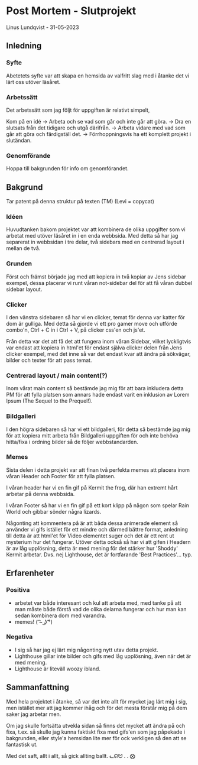 # Post Mortem - Slutprojekt
Linus Lundqvist - 31-05-2023

## Inledning
### Syfte
Abetetets syfte var att skapa en hemsida av valfritt slag med i åtanke det vi lärt oss utöver läsåret.

### Arbetssätt
Det arbetssätt som jag följt för uppgiften är relativt simpelt,

Kom på en idé -> Arbeta och se vad som går och inte går att göra. -> Dra en slutsats från det tidigare och utgå därifrån. -> Arbeta vidare med vad som går att göra och färdigställ det. -> Förrhoppningsvis ha ett komplett projekt i slutändan.

### Genomförande
Hoppa till bakgrunden för info om genomförandet.

## Bakgrund
Tar patent på denna struktur på texten (TM) (Levi = copycat)

### Idéen
Huvudtanken bakom projektet var att kombinera de olika uppgifter som vi arbetat med utöver läsåret in i en enda webbsida. Med detta så har jag separerat in webbsidan i tre delar, två sidebars med en centrerad layout i mellan de två.

### Grunden
Först och främst började jag med att kopiera in två kopiar av Jens sidebar exempel, dessa placerar vi runt våran not-sidebar del för att få våran dubbel sidebar layout.

### Clicker
I den vänstra sidebaren så har vi en clicker, temat för denna var katter för dom är gulliga. Med detta så gjorde vi ett pro gamer move och utförde combo'n, Ctrl + C in i Ctrl + V, på clicker css'en och js'et.

Från detta var det att få det att fungera inom våran Sidebar, vilket lyckligtvis var endast att kopiera in html'et för endast själva clicker delen från Jens clicker exempel, med det inne så var det endast kvar att ändra på sökvägar, bilder och texter för att pass temat.

### Centrerad layout / main content(?)
Inom vårat main content så bestämde jag mig för att bara inkludera detta PM för att fylla platsen som annars hade endast varit en inklusion av Lorem Ipsum (The Sequel to the Prequel!).

### Bildgalleri
I den högra sidebaren så har vi ett bildgalleri, för detta så bestämde jag mig för att kopiera mitt arbeta från Bildgalleri uppgiften för och inte behöva hitta/fixa i ordning bilder så de följer webbstandarden.

### Memes
Sista delen i detta projekt var att finan två perfekta memes att placera inom våran Header och Footer för att fylla platsen.

I våran header har vi en fin gif på Kermit the frog, där han extremt hårt arbetar på denna webbsida.

I våran Footer så har vi en fin gif på ett kort klipp på någon som spelar Rain World och gibbar sönder några lizards.

Någonting att kommentera på är att båda dessa animerade element så använder vi gifs istället för ett mindre och därmed bättre format, anledning till detta är att html'et för Video elementet suger och det är ett rent ut mysterium hur det fungerar. Utöver detta också så har vi att gifen i Headern är av låg upplösning, detta är med mening för det stärker hur 'Shoddy' Kermit arbetar. Dvs. nej Lighthouse, det är fortfarande 'Best Practices'... typ.

## Erfarenheter
### Positiva
- arbetet var både interesant och kul att arbeta med, med tanke på att man måste både förstå vad de olika delarna fungerar och hur man kan sedan kombinera dom med varandra.
- memes! ( ͡~ ͜ʖ ͡°)
### Negativa
- I sig så har jag ej lärt mig någonting nytt utav detta projekt.
- Lighthouse gillar inte bilder och gifs med låg upplösning, även när det är med mening.
- Lighthouse är liteväll woozy ibland.

## Sammanfattning
Med hela projektet i åtanke, så var det inte allt för mycket jag lärt mig i sig, men istället mer att jag kommer ihåg och för det mesta förstår mig på dem saker jag arbetar men.

Om jag skulle fortsätta utvekla sidan så finns det mycket att ändra på och fixa, t.ex. så skulle jag kunna faktiskt fixa med gifs'en som jag påpekade i bakgrunden, eller style'a hemsidan lite mer för ock verkligen så den att se fantastisk ut.

Med det saft, allt i allt, så gick allting ballt. ᓚᘏᗢ . . ⨂